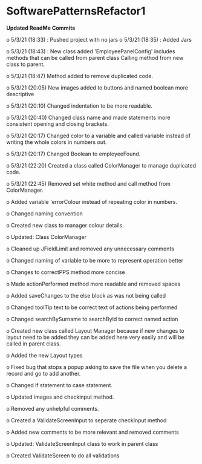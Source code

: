 # SoftwarePatternsRefactor1

**Updated ReadMe Commits**

o	5/3/21 (18:33) : Pushed project with no jars
o	5/3/21 (18:35) : Added Jars

o	5/3/21 (18:43) : New class added 'EmployeePanelConfig' includes methods that can be called from parent class Calling method from new class to parent.

o	5/3/21 (18:47) Method added to remove duplicated code.

o	5/3/21 (20:05) New images added to buttons and named boolean more descriptive

o	5/3/21 (20:10) Changed indentation to be more readable.

o	5/3/21 (20:40) Changed class name and made statements more consistent opening and closing brackets.

o	5/3/21 (20:17) Changed color to a variable and called variable instead of writing the whole colors in numbers out.

o	5/3/21 (20:17) Changed Boolean to employeeFound.

o	5/3/21 (22:20) Created a class called ColorManager to manage duplicated code.

o	5/3/21 (22:45) Removed set white method and call method from ColorManager.

o	Added variable 'errorColour instead of repeating color in numbers.

o	Changed naming convention

o	Created new class to manager colour details.

o	Updated: Class ColorManager

o	Cleaned up JFieldLimit and removed any unnecessary comments

o	Changed naming of variable to be more to represent operation better

o	Changes to correctPPS method more concise

o	Made actionPerformed method more readable and removed spaces

o	Added saveChanges to the else block as was not being called

o	Changed toolTip text to be correct text of actions being performed

o	Changed searchBySurname to searchById to correct named action

o	Created new class called Layout Manager because if new changes to layout need to be added they can be added here very easily and will be called in parent class.

o	Added the new Layout types

o	Fixed bug that stops a popup asking to save the file when you delete a record and go to add another.


o	Changed if statement to case statement.

o	Updated images and checkinput method.

o	Removed any unhelpful comments.

o	Created a ValidateScreenInput to seperate checkInput method

o	Added new comments to be more relevant and removed comments

o	Updated: ValidateScreenInput class to work in parent class

o	Created ValidateScreen to do all validations




